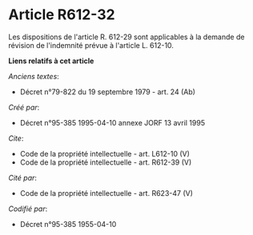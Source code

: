 # Article R612-32

Les dispositions de l'article R. 612-29 sont applicables à la demande de révision de l'indemnité prévue à l'article L.
612-10.

**Liens relatifs à cet article**

_Anciens textes_:

  - Décret n°79-822 du 19 septembre 1979 - art. 24 (Ab)

_Créé par_:

  - Décret n°95-385 1995-04-10 annexe JORF 13 avril 1995

_Cite_:

  - Code de la propriété intellectuelle - art. L612-10 (V)
  - Code de la propriété intellectuelle - art. R612-39 (V)

_Cité par_:

  - Code de la propriété intellectuelle - art. R623-47 (V)

_Codifié par_:

  - Décret n°95-385 1955-04-10
